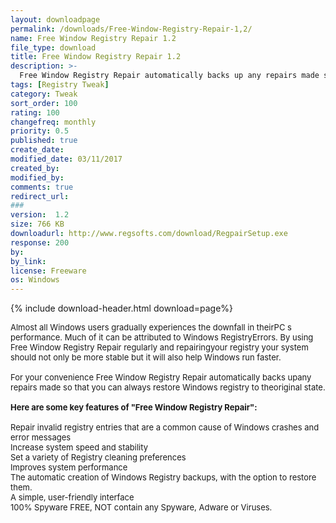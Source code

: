 ```yaml
---
layout: downloadpage
permalink: /downloads/Free-Window-Registry-Repair-1,2/
name: Free Window Registry Repair 1.2
file_type: download
title: Free Window Registry Repair 1.2
description: >-
  Free Window Registry Repair automatically backs up any repairs made so that you can always restore Windows registry
tags: [Registry Tweak]
category: Tweak
sort_order: 100
rating: 100
changefreq: monthly
priority: 0.5
published: true
create_date: 
modified_date: 03/11/2017
created_by: 
modified_by: 
comments: true
redirect_url: 
### 
version:  1.2
size: 766 KB
downloadurl: http://www.regsofts.com/download/RegpairSetup.exe
response: 200
by: 
by_link: 
license: Freeware
os: Windows
---
```


{% include download-header.html download=page%}

<p style="fix-download-text !important">
<p><font size="2"><p>Almost all Windows users gradually experiences the downfall in theirPC s performance. Much of it can be attributed to Windows RegistryErrors. By using Free Window Registry Repair regularly and repairingyour registry your system should not only be more stable but it will also help Windows run faster. <br />
<br />
For your convenience Free Window Registry Repair automatically backs upany repairs made so that you can always restore Windows registry to theoriginal state.<br />
<br />
<span><strong>Here are some key features of "Free Window Registry Repair":</strong></span><br />
<br />
Repair invalid registry entries that are a common cause of Windows crashes and error messages<br />
Increase system speed and stability<br />
Set a variety of Registry cleaning preferences<br />
Improves system performance<br />
The automatic creation of Windows Registry backups, with the option to restore them. <br />
A simple, user-friendly interface<br />
100% Spyware FREE, NOT contain any Spyware, Adware or Viruses.</p></p></p>
